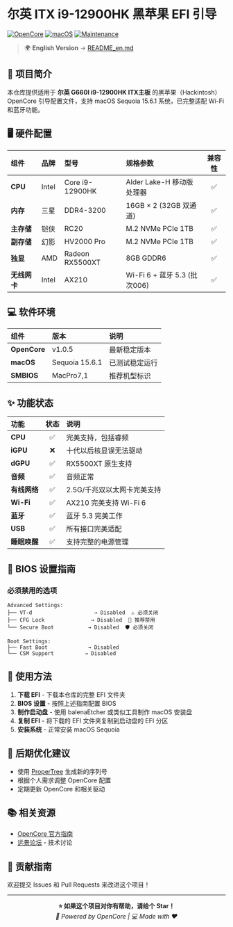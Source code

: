 # 尔英 ITX i9-12900HK 黑苹果 EFI 引导

[![OpenCore](https://img.shields.io/badge/OpenCore-1.0.5-blue?logo=apple&logoColor=white)](https://github.com/acidanthera/OpenCorePkg)
[![macOS](https://img.shields.io/badge/macOS-Sequoia%2015.6.1-brightgreen?logo=apple&logoColor=white)](https://www.apple.com.cn/macos/)
[![Maintenance](https://img.shields.io/badge/Maintained%3F-yes-green.svg)](https://GitHub.com/Naereen/StrapDown.js/graphs/commit-activity)

> 🌍 **English Version** → [README_en.md](./README_en.md)

## 📖 项目简介

本仓库提供适用于 **尔英 G660I i9-12900HK ITX主板** 的黑苹果（Hackintosh）OpenCore 引导配置文件，支持 macOS Sequoia 15.6.1 系统，已完整适配 Wi-Fi 和蓝牙功能。

## 🖥️ 硬件配置

| 组件 | 品牌 | 型号 | 规格参数 | 兼容性 |
|:---|:---|:---|:---|:---:|
| **CPU** | Intel | Core i9-12900HK | Alder Lake-H 移动版处理器 | ✅ |
| **内存** | 三星 | DDR4-3200 | 16GB × 2 (32GB 双通道) | ✅ |
| **主存储** | 铠侠 | RC20 | M.2 NVMe PCIe 1TB | ✅ |
| **副存储** | 幻影 | HV2000 Pro | M.2 NVMe PCIe 1TB | ✅ |
| **独显** | AMD | Radeon RX5500XT | 8GB GDDR6 | ✅ |
| **无线网卡** | Intel | AX210 | Wi-Fi 6 + 蓝牙 5.3 (批次006) | ✅ |

## 💻 软件环境

| 组件 | 版本 | 说明 |
|:---|:---|:---|
| **OpenCore** | v1.0.5 | 最新稳定版本 |
| **macOS** | Sequoia 15.6.1 | 已测试稳定运行 |
| **SMBIOS** | MacPro7,1 | 推荐机型标识 |

## ✨ 功能状态

| 功能 | 状态 | 说明 |
|:---|:---:|:---|
| **CPU** | ✅ | 完美支持，包括睿频 |
| **iGPU** | ❌ | 十代以后核显误无法驱动 |
| **dGPU** | ✅ | RX5500XT 原生支持 |
| **音频** | ✅ | 音频正常 |
| **有线网络** | ✅ | 2.5G/千兆双以太网卡完美支持 |
| **Wi-Fi** | ✅ | AX210 完美支持 Wi-Fi 6 |
| **蓝牙** | ✅ | 蓝牙 5.3 完美工作 |
| **USB** | ✅ | 所有接口完美适配 |
| **睡眠唤醒** | ✅ | 支持完整的电源管理 |

## 📝 BIOS 设置指南

### 必须禁用的选项
```
Advanced Settings:
├── VT-d                    → Disabled  ⚠️ 必须关闭
├── CFG Lock               → Disabled  🔧 推荐禁用  
└── Secure Boot           → Disabled  🛡️ 必须关闭

Boot Settings:
├── Fast Boot             → Disabled
└── CSM Support          → Disabled
```

## 🚀 使用方法

1. **下载 EFI** - 下载本仓库的完整 EFI 文件夹
2. **BIOS 设置** - 按照上述指南配置 BIOS
3. **制作启动盘** - 使用 balenaEtcher 或类似工具制作 macOS 安装盘
4. **复制 EFI** - 将下载的 EFI 文件夹复制到启动盘的 EFI 分区
5. **安装系统** - 正常安装 macOS Sequoia

## 🔧 后期优化建议

- 使用 [ProperTree](https://github.com/corpnewt/ProperTree) 生成新的序列号
- 根据个人需求调整 OpenCore 配置
- 定期更新 OpenCore 和相关驱动

## 📚 相关资源

- [OpenCore 官方指南](https://dortania.github.io/OpenCore-Install-Guide/)
- [远景论坛](http://bbs.pcbeta.com/) - 技术讨论

## 🤝 贡献指南

欢迎提交 Issues 和 Pull Requests 来改进这个项目！

---

<p align="center">
  <strong>⭐ 如果这个项目对你有帮助，请给个 Star！</strong><br>
  <em>🚀 Powered by OpenCore | 💻 Made with ❤️</em>
</p>

